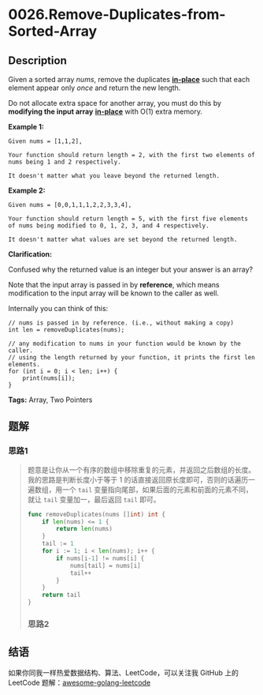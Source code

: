 # 0026.Remove-Duplicates-from-Sorted-Array

## Description

Given a sorted array _nums_, remove the duplicates [**in-place**](https://en.wikipedia.org/wiki/In-place_algorithm) such that each element appear only _once_ and return the new length.

Do not allocate extra space for another array, you must do this by **modifying the input array** [**in-place**](https://en.wikipedia.org/wiki/In-place_algorithm) with O\(1\) extra memory.

**Example 1:**

```text
Given nums = [1,1,2],

Your function should return length = 2, with the first two elements of nums being 1 and 2 respectively.

It doesn't matter what you leave beyond the returned length.
```

**Example 2:**

```text
Given nums = [0,0,1,1,1,2,2,3,3,4],

Your function should return length = 5, with the first five elements of nums being modified to 0, 1, 2, 3, and 4 respectively.

It doesn't matter what values are set beyond the returned length.
```

**Clarification:**

Confused why the returned value is an integer but your answer is an array?

Note that the input array is passed in by **reference**, which means modification to the input array will be known to the caller as well.

Internally you can think of this:

```text
// nums is passed in by reference. (i.e., without making a copy)
int len = removeDuplicates(nums);

// any modification to nums in your function would be known by the caller.
// using the length returned by your function, it prints the first len elements.
for (int i = 0; i < len; i++) {
    print(nums[i]);
}
```

**Tags:** Array, Two Pointers

## 题解

### 思路1

> 题意是让你从一个有序的数组中移除重复的元素，并返回之后数组的长度。我的思路是判断长度小于等于 1 的话直接返回原长度即可，否则的话遍历一遍数组，用一个 `tail` 变量指向尾部，如果后面的元素和前面的元素不同， 就让 `tail` 变量加一，最后返回 `tail` 即可。
>
> ```go
> func removeDuplicates(nums []int) int {
>     if len(nums) <= 1 {
>         return len(nums)
>     }
>     tail := 1
>     for i := 1; i < len(nums); i++ {
>         if nums[i-1] != nums[i] {
>             nums[tail] = nums[i]
>             tail++
>         }
>     }
>     return tail
> }
> ```
>
> ### 思路2

## 结语

如果你同我一样热爱数据结构、算法、LeetCode，可以关注我 GitHub 上的 LeetCode 题解：[awesome-golang-leetcode](https://github.com/kylesliu/awesome-golang-algorithm)

